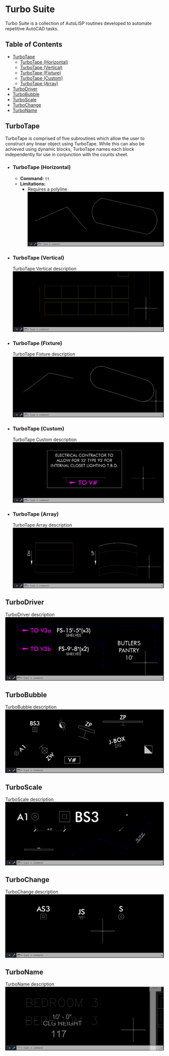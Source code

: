 # Turbo Suite
Turbo Suite is a collection of AutoLISP routines developed to automate repetitive AutoCAD tasks.

## Table of Contents
- [TurboTape](#turbotape)
  - [TurboTape (Horizontal)](#turbotape-horizontal)
  - [TurboTape (Vertical)](#turbotape-vertical)
  - [TurboTape (Fixture)](#turbotape-fixture)
  - [TurboTape (Custom)](#turbotape-custom)
  - [TurboTape (Array)](#turbotape-array)
- [TurboDriver](#turbodriver)
- [TurboBubble](#turbobubble)
- [TurboScale](#turboscale)
- [TurboChange](#turbochange)
- [TurboName](#turboname)

## TurboTape
TurboTape is comprised of five subroutines which allow the user to construct any linear object using TurboTape. While this can also be achieved using dynamic blocks, TurboTape names each block independently for use in conjunction with the counts sheet.

  - ### TurboTape (Horizontal)
     - **Command:** `tt`
     - **Limitations:**
       - Requires a polyline
    ![TurboTape Horizontal gif](/GIF/TurboTape(Horizontal).gif)

  - ### TurboTape (Vertical)
    TurboTape Vertical description
    ![TurboTape Vertical gif](/GIF/TurboTape(Vertical).gif)

  - ### TurboTape (Fixture)
    TurboTape Fixture description
    ![TurboTape Fixture gif](/GIF/TurboTape(Fixture).gif)

  - ### TurboTape (Custom)
    TurboTape Custom description
    ![TurboTape Fixture gif](/GIF/TurboTape(Custom).gif)

  - ### TurboTape (Array)
    TurboTape Array description
    ![TurboTape Array gif](/GIF/TurboTape(Array).gif)

## TurboDriver
TurboDriver description
![TurboDriver gif](/GIF/TurboDriver.gif)

## TurboBubble
TurboBubble description
![TurboBubble gif](/GIF/TurboBubble.gif)

## TurboScale
TurboScale description
![TurboScale gif](/GIF/TurboScale.gif)

## TurboChange
TurboChange description
![TurboChange gif](/GIF/TurboChange.gif)

## TurboName
TurboName description
![TurboName gif](/GIF/TurboName.gif)
